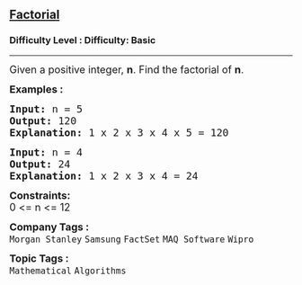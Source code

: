 <h2><a href="https://www.geeksforgeeks.org/problems/factorial5739/1?itm_source=geeksforgeeks&itm_medium=article&itm_campaign=practice_card">Factorial</a></h2><h3>Difficulty Level : Difficulty: Basic</h3><hr><div class="problems_problem_content__Xm_eO"><p><span style="font-size: 18px;">Given a positive integer, <strong>n</strong>. Find the factorial of <strong>n</strong>.</span></p>
<p><span style="font-size: 18px;"><strong>Examples :</strong></span></p>
<pre><span style="font-size: 18px;"><strong>Input: </strong>n = 5
<strong>Output: </strong>120
<strong>Explanation: </strong>1 x 2 x 3 x 4 x 5 = 120</span></pre>
<pre><span style="font-size: 18px;"><strong>Input: </strong>n = 4
<strong>Output: </strong>24
<strong>Explanation: </strong>1 x 2 x 3 x 4 = 24</span></pre>
<p><span style="font-size: 18px;"><strong>Constraints:</strong><br>0 &lt;= n &lt;= 12</span></p></div><p><span style=font-size:18px><strong>Company Tags : </strong><br><code>Morgan Stanley</code>&nbsp;<code>Samsung</code>&nbsp;<code>FactSet</code>&nbsp;<code>MAQ Software</code>&nbsp;<code>Wipro</code>&nbsp;<br><p><span style=font-size:18px><strong>Topic Tags : </strong><br><code>Mathematical</code>&nbsp;<code>Algorithms</code>&nbsp;